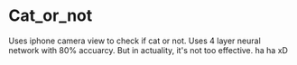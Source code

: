 # Cat_or_not

Uses iphone camera view to check if cat or not.
Uses 4 layer neural network with 80% accuarcy. 
But in actuality, it's not too effective. ha ha xD
